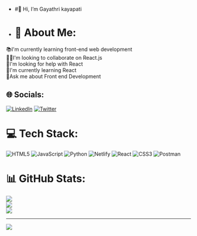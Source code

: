 - #👋 Hi, I’m Gayathri kayapati
- # 💫 About Me:
📚I'm currently learning front-end web development<br>👯‍♀️I'm looking to collaborate on React.js<br>🤝I'm looking for help with React<br>🌱I'm currently learning React<br>💬Ask me about Front end Development


## 🌐 Socials:
[![LinkedIn](https://img.shields.io/badge/LinkedIn-%230077B5.svg?logo=linkedin&logoColor=white)](https://linkedin.com/in/https://www.linkedin.com/in/gayathri-kayapati-924885239/) [![Twitter](https://img.shields.io/badge/Twitter-%231DA1F2.svg?logo=Twitter&logoColor=white)](https://twitter.com/https://twitter.com/GayathriKayapa1) 

# 💻 Tech Stack:
![HTML5](https://img.shields.io/badge/html5-%23E34F26.svg?style=plastic&logo=html5&logoColor=white) ![JavaScript](https://img.shields.io/badge/javascript-%23323330.svg?style=plastic&logo=javascript&logoColor=%23F7DF1E) ![Python](https://img.shields.io/badge/python-3670A0?style=plastic&logo=python&logoColor=ffdd54) ![Netlify](https://img.shields.io/badge/netlify-%23000000.svg?style=plastic&logo=netlify&logoColor=#00C7B7) ![React](https://img.shields.io/badge/react-%2320232a.svg?style=plastic&logo=react&logoColor=%2361DAFB) ![CSS3](https://img.shields.io/badge/css3-%231572B6.svg?style=plastic&logo=css3&logoColor=white) ![Postman](https://img.shields.io/badge/Postman-FF6C37?style=plastic&logo=postman&logoColor=white)
# 📊 GitHub Stats:
![](https://github-readme-stats.vercel.app/api?username=gayathri-kayapati&theme=dark&hide_border=true&include_all_commits=true&count_private=true)<br/>
![](https://github-readme-streak-stats.herokuapp.com/?user=gayathri-kayapati&theme=dark&hide_border=true)<br/>
![](https://github-readme-stats.vercel.app/api/top-langs/?username=gayathri-kayapati&theme=dark&hide_border=true&include_all_commits=true&count_private=true&layout=compact)

---
[![](https://visitcount.itsvg.in/api?id=gayathri-kayapati&icon=0&color=0)](https://visitcount.itsvg.in)

<!-- Proudly created with GPRM ( https://gprm.itsvg.in ) -->
